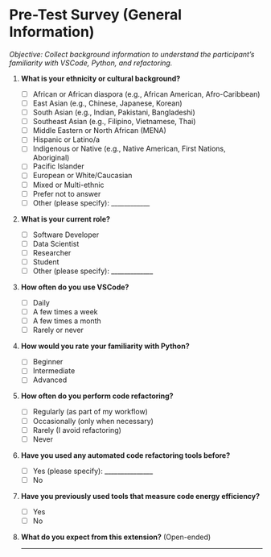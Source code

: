 # **Pre-Test Survey (General Information)**

*Objective: Collect background information to understand the participant’s familiarity with VSCode, Python, and refactoring.*

1. **What is your ethnicity or cultural background?**
    - ☐ African or African diaspora (e.g., African American, Afro-Caribbean)
    - ☐ East Asian (e.g., Chinese, Japanese, Korean)
    - ☐ South Asian (e.g., Indian, Pakistani, Bangladeshi)
    - ☐ Southeast Asian (e.g., Filipino, Vietnamese, Thai)
    - ☐ Middle Eastern or North African (MENA)
    - ☐ Hispanic or Latino/a
    - ☐ Indigenous or Native (e.g., Native American, First Nations, Aboriginal)
    - ☐ Pacific Islander
    - ☐ European or White/Caucasian
    - ☐ Mixed or Multi-ethnic
    - ☐ Prefer not to answer
    - ☐ Other (please specify): ____________
2. **What is your current role?**  
   - ☐ Software Developer  
   - ☐ Data Scientist  
   - ☐ Researcher  
   - ☐ Student  
   - ☐ Other (please specify): _____________  

3. **How often do you use VSCode?**  
   - ☐ Daily  
   - ☐ A few times a week  
   - ☐ A few times a month  
   - ☐ Rarely or never  

4. **How would you rate your familiarity with Python?**  
   - ☐ Beginner  
   - ☐ Intermediate  
   - ☐ Advanced  

5. **How often do you perform code refactoring?**  
   - ☐ Regularly (as part of my workflow)  
   - ☐ Occasionally (only when necessary)  
   - ☐ Rarely (I avoid refactoring)  
   - ☐ Never  

6. **Have you used any automated code refactoring tools before?**  
   - ☐ Yes (please specify): _______________  
   - ☐ No  

7. **Have you previously used tools that measure code energy efficiency?**  
   - ☐ Yes  
   - ☐ No  

8. **What do you expect from this extension?** (Open-ended)

   ___________________________________________________________  
